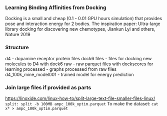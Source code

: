 ### Learning Binding Affinities from Docking 
Docking is a small and cheap (0.1 - 0.01 GPU hours simulation) that provides pose and interaction energy for 2 bodies. 
The inspiration paper: Ultra-large library docking for discovering new chemotypes, Jiankun Lyi and others, Nature 2019

### Structure
d4 - dopamine receptor protein files
   dock6 files - files for docking new molecules to D4 with dock6
   raw         - raw parquet files with dockscores for learning
   processed   - graphs processed from raw files
   d4_100k_mine_model001 - trained model for energy prediction

### Join large files if provided as parts
https://linoxide.com/linux-how-to/split-large-text-file-smaller-files-linux/
`split: split -b 100MB ampc_100k_optim.parquet`
To make the dataset:
`cat x* > ampc_100k_optim.parquet`
